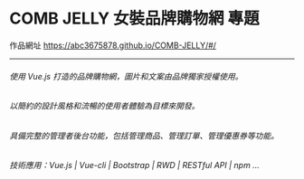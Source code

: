 # COMB JELLY 女裝品牌購物網 專題

作品網址 https://abc3675878.github.io/COMB-JELLY/#/

---

###### 使用 Vue.js 打造的品牌購物網，圖片和文案由品牌獨家授權使用。

###### 以簡約的設計風格和流暢的使用者體驗為目標來開發。

###### 具備完整的管理者後台功能，包括管理商品、管理訂單、管理優惠券等功能。

###### 技術應用：Vue.js | Vue-cli | Bootstrap | RWD | RESTful API | npm ...
